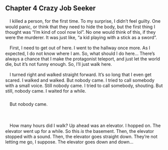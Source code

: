 ## Chapter 4  Crazy Job Seeker

　I killed a person, for the first time. To my surprise, I didn’t feel guilty. One would panic, or think that they need to hide the body, but the first thing I thought was “I’m kind of cool now lol”. No one would think of this, if they were the murderer. It was just like, “a kid playing with a stick as a sword”.

　First, I need to get out of here. I went to the hallway once more. As I expected, I do not know where I am. So, what should I do here… There’s always a chance that I make the protagonist teleport, and just let the world die, but it’s not funny enough. So, I’ll just walk here.

　I turned right and walked straight forward. It’s so long that I even get scared. I walked and walked. But nobody came. I tried to call somebody with a small voice. Still nobody came. I tried to call somebody, shouting. But still, nobody came. I waited for a while.  
###     
　But nobody came.

ㅤ

　How many hours did I walk? Up ahead was an elevator. I hopped on. The elevator went up for a while. So this _is_ the basement. Then, the elevator stopped with a sound. Then, the elevator goes straight down. They’re not letting me go, I suppose. The elevator goes down and down…
